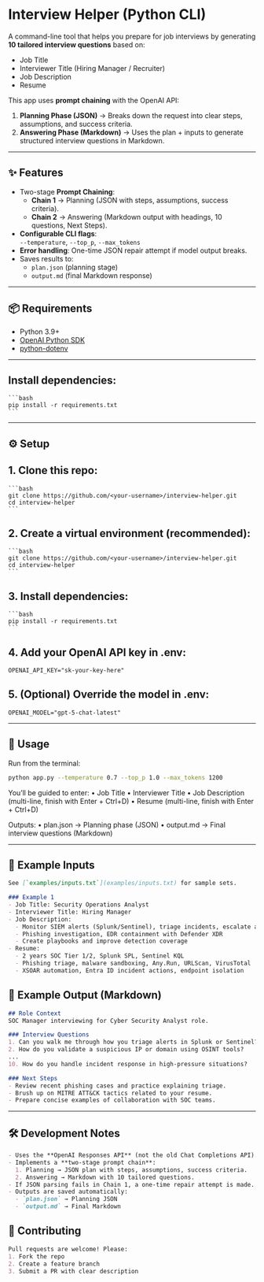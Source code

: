 # Interview Helper (Python CLI)

A command-line tool that helps you prepare for job interviews by generating **10 tailored interview questions** based on:

- Job Title  
- Interviewer Title (Hiring Manager / Recruiter)  
- Job Description  
- Resume  

This app uses **prompt chaining** with the OpenAI API:  
1. **Planning Phase (JSON)** → Breaks down the request into clear steps, assumptions, and success criteria.  
2. **Answering Phase (Markdown)** → Uses the plan + inputs to generate structured interview questions in Markdown.

---

## ✨ Features
- Two-stage **Prompt Chaining**:
  - **Chain 1** → Planning (JSON with steps, assumptions, success criteria).
  - **Chain 2** → Answering (Markdown output with headings, 10 questions, Next Steps).
- **Configurable CLI flags**:  
  `--temperature`, `--top_p`, `--max_tokens`
- **Error handling**: One-time JSON repair attempt if model output breaks.
- Saves results to:
  - `plan.json` (planning stage)  
  - `output.md` (final Markdown response)

---

## 📦 Requirements
- Python 3.9+
- [OpenAI Python SDK](https://pypi.org/project/openai/)
- [python-dotenv](https://pypi.org/project/python-dotenv/)

---

## Install dependencies:
	
	```bash
	pip install -r requirements.txt
	```
	
---

## ⚙️ Setup



## 1. Clone this repo:

 	```bash
	git clone https://github.com/<your-username>/interview-helper.git
	cd interview-helper
	```


## 2.	Create a virtual environment (recommended):
    
	```bash
    git clone https://github.com/<your-username>/interview-helper.git
    cd interview-helper
	```


## 3.	Install dependencies:
    
	```bash
    pip install -r requirements.txt
	```


## 4.	Add your OpenAI API key in .env:
    OPENAI_API_KEY="sk-your-key-here"



## 5.	(Optional) Override the model in .env:
    OPENAI_MODEL="gpt-5-chat-latest"

---


## 🚀 Usage

Run from the terminal:

```bash
python app.py --temperature 0.7 --top_p 1.0 --max_tokens 1200
```

You’ll be guided to enter:
	•	Job Title
	•	Interviewer Title
	•	Job Description (multi-line, finish with Enter + Ctrl+D)
	•	Resume (multi-line, finish with Enter + Ctrl+D)

Outputs:
	•	plan.json → Planning phase (JSON)
	•	output.md → Final interview questions (Markdown)

---

## 📂 Example Inputs
```markdown
See [`examples/inputs.txt`](examples/inputs.txt) for sample sets.

### Example 1
- Job Title: Security Operations Analyst  
- Interviewer Title: Hiring Manager  
- Job Description:
  - Monitor SIEM alerts (Splunk/Sentinel), triage incidents, escalate as needed
  - Phishing investigation, EDR containment with Defender XDR
  - Create playbooks and improve detection coverage  
- Resume:
  - 2 years SOC Tier 1/2, Splunk SPL, Sentinel KQL
  - Phishing triage, malware sandboxing, Any.Run, URLScan, VirusTotal
  - XSOAR automation, Entra ID incident actions, endpoint isolation
```

## 📄 Example Output (Markdown)
```markdown
## Role Context
SOC Manager interviewing for Cyber Security Analyst role.

### Interview Questions
1. Can you walk me through how you triage alerts in Splunk or Sentinel?
2. How do you validate a suspicious IP or domain using OSINT tools?
...
10. How do you handle incident response in high-pressure situations?

### Next Steps
- Review recent phishing cases and practice explaining triage.
- Brush up on MITRE ATT&CK tactics related to your resume.
- Prepare concise examples of collaboration with SOC teams.
```
---

## 🛠 Development Notes
```markdown
- Uses the **OpenAI Responses API** (not the old Chat Completions API).
- Implements a **two-stage prompt chain**:
  1. Planning → JSON plan with steps, assumptions, success criteria.
  2. Answering → Markdown with 10 tailored questions.
- If JSON parsing fails in Chain 1, a one-time repair attempt is made.
- Outputs are saved automatically:
  - `plan.json` → Planning JSON
  - `output.md` → Final Markdown
```

## 🤝 Contributing
```markdown
Pull requests are welcome! Please:
1. Fork the repo
2. Create a feature branch
3. Submit a PR with clear description
```










    
  
